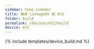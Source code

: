 ```yaml
---
sidebar: home_sidebar
title: 编译 LineageOS 给 mt2
folder: build
permalink: /devices/mt2/build
device: mt2
---
```

{% include templates/device_build.md %}
